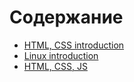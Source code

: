 # Содержание

- [HTML, CSS introduction](1_HTML_CSS_introduction/README.md)
- [Linux introduction](2_Linux_introduction/README.md)
- [HTML, CSS, JS](3_HTML/README.md)